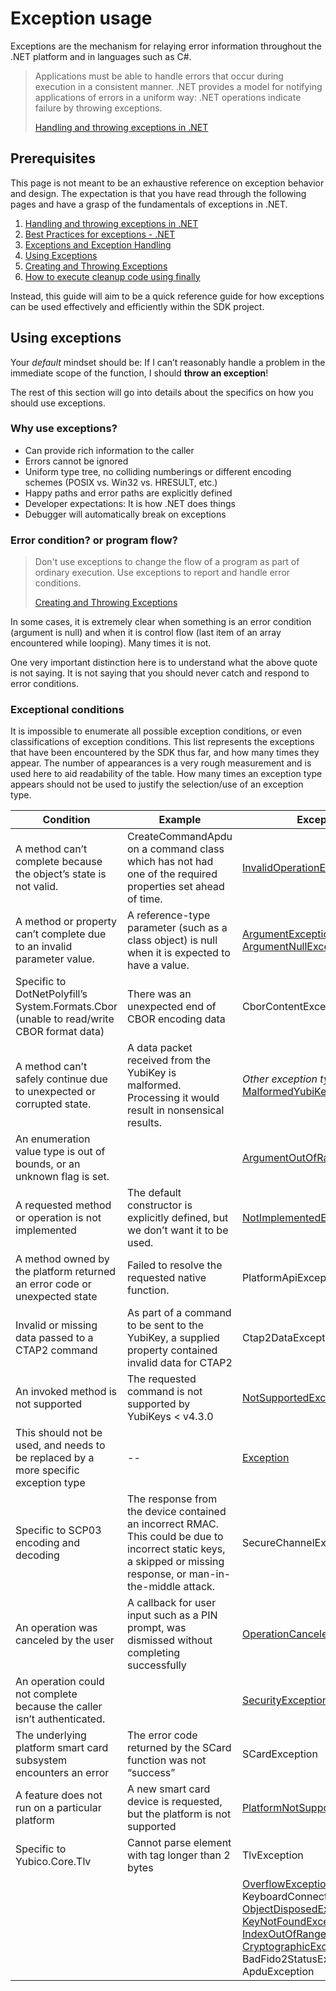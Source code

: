 ﻿<!-- Copyright 2021 Yubico AB

Licensed under the Apache License, Version 2.0 (the "License");
you may not use this file except in compliance with the License.
You may obtain a copy of the License at

    http://www.apache.org/licenses/LICENSE-2.0

Unless required by applicable law or agreed to in writing, software
distributed under the License is distributed on an "AS IS" BASIS,
WITHOUT WARRANTIES OR CONDITIONS OF ANY KIND, either express or implied.
See the License for the specific language governing permissions and
limitations under the License. -->

# Exception usage

Exceptions are the mechanism for relaying error information throughout the .NET platform and in languages
such as C#.

> Applications must be able to handle errors that occur during execution in a consistent manner. .NET provides
> a model for notifying applications of errors in a uniform way: .NET operations indicate failure by throwing
> exceptions.
>
> [Handling and throwing exceptions in .NET](https://docs.microsoft.com/en-us/dotnet/standard/exceptions/)

## Prerequisites

This page is not meant to be an exhaustive reference on exception behavior and design. The expectation is that
you have read through the following pages and have a grasp of the fundamentals of exceptions in .NET.

1. [Handling and throwing exceptions in .NET](https://docs.microsoft.com/en-us/dotnet/standard/exceptions/)
2. [Best Practices for exceptions - .NET](https://docs.microsoft.com/en-us/dotnet/standard/exceptions/best-practices-for-exceptions)
3. [Exceptions and Exception Handling](https://docs.microsoft.com/en-us/dotnet/csharp/programming-guide/exceptions/)
4. [Using Exceptions](https://docs.microsoft.com/en-us/dotnet/csharp/programming-guide/exceptions/using-exceptions)
5. [Creating and Throwing Exceptions](https://docs.microsoft.com/en-us/dotnet/csharp/programming-guide/exceptions/creating-and-throwing-exceptions)
6. [How to execute cleanup code using finally](https://docs.microsoft.com/en-us/dotnet/csharp/programming-guide/exceptions/how-to-execute-cleanup-code-using-finally)

Instead, this guide will aim to be a quick reference guide for how exceptions can be used effectively and
efficiently within the SDK project.

## Using exceptions

Your *default* mindset should be: If I can’t reasonably handle a problem in the immediate scope of the function,
I should **throw an exception**!

The rest of this section will go into details about the specifics on how you should use exceptions.

### Why use exceptions?

- Can provide rich information to the caller
- Errors cannot be ignored
- Uniform type tree, no colliding numberings or different encoding schemes (POSIX vs. Win32 vs. HRESULT, etc.)
- Happy paths and error paths are explicitly defined
- Developer expectations: It is how .NET does things
- Debugger will automatically break on exceptions

### Error condition? or program flow?

> Don't use exceptions to change the flow of a program as part of ordinary execution. Use exceptions to report
> and handle error conditions.
>
> [Creating and Throwing Exceptions](https://docs.microsoft.com/en-us/dotnet/csharp/programming-guide/exceptions/creating-and-throwing-exceptions#things-to-avoid-when-throwing-exceptions)

In some cases, it is extremely clear when something is an error condition (argument is null) and when it is control
flow (last item of an array encountered while looping). Many times it is not.

One very important distinction here is to understand what the above quote is not saying. It is not saying that you
should never catch and respond to error conditions.

### Exceptional conditions

It is impossible to enumerate all possible exception conditions, or even classifications of exception conditions.
This list represents the exceptions that have been encountered by the SDK thus far, and how many times they appear.
The number of appearances is a very rough measurement and is used here to aid readability of the table. How many
times an exception type appears should not be used to justify the selection/use of an exception type.

| Condition                                                                                | Example                                                                                                                                                           | Exception type                                                                                                                                                                                                                                                                                                                                                                                                                                                                                                                                                                                                                                                                                                | Appearances |
|------------------------------------------------------------------------------------------|-------------------------------------------------------------------------------------------------------------------------------------------------------------------|---------------------------------------------------------------------------------------------------------------------------------------------------------------------------------------------------------------------------------------------------------------------------------------------------------------------------------------------------------------------------------------------------------------------------------------------------------------------------------------------------------------------------------------------------------------------------------------------------------------------------------------------------------------------------------------------------------------|-------------|
| A method can’t complete because the object’s state is not valid.                         | CreateCommandApdu on a command class which has not had one of the required properties set ahead of time.                                                          | [InvalidOperationException](https://docs.microsoft.com/en-us/dotnet/api/system.invalidoperationexception?view=net-5.0)                                                                                                                                                                                                                                                                                                                                                                                                                                                                                                                                                                                        | 193         |
| A method or property can’t complete due to an invalid parameter value.                   | A reference-type parameter (such as a class object) is null when it is expected to have a value.                                                                  | [ArgumentException](https://docs.microsoft.com/en-us/dotnet/api/system.argumentexception?view=net-5.0)<br>[ArgumentNullException](https://docs.microsoft.com/en-us/dotnet/api/system.argumentnullexception?view=net-5.0)                                                                                                                                                                                                                                                                                                                                                                                                                                                                                      | 139<br>136  |
| Specific to DotNetPolyfill’s System.Formats.Cbor (unable to read/write CBOR format data) | There was an unexpected end of CBOR encoding data                                                                                                                 | CborContentException                                                                                                                                                                                                                                                                                                                                                                                                                                                                                                                                                                                                                                                                                          | 48          |
| A method can’t safely continue due to unexpected or corrupted state.                     | A data packet received from the YubiKey is malformed. Processing it would result in nonsensical results.                                                          | *Other exception types possible*<br>[MalformedYubiKeyResponseException](https://docs.yubico.com/yesdk/api/Yubico.YubiKey.MalformedYubiKeyResponseException.html)                                                                                                                                                                                                                                                                                                                                                                                                                                                                                                                                              | --<br>35    |
| An enumeration value type is out of bounds, or an unknown flag is set.                   |                                                                                                                                                                   | [ArgumentOutOfRangeException](https://docs.microsoft.com/en-us/dotnet/api/system.argumentoutofrangeexception?view=net-5.0)                                                                                                                                                                                                                                                                                                                                                                                                                                                                                                                                                                                    | 29          |
| A requested method or operation is not implemented                                       | The default constructor is explicitly defined, but we don’t want it to be used.                                                                                   | [NotImplementedException](https://docs.microsoft.com/en-us/dotnet/api/system.notimplementedexception?view=net-5.0)                                                                                                                                                                                                                                                                                                                                                                                                                                                                                                                                                                                            | 26          |
| A method owned by the platform returned an error code or unexpected state                | Failed to resolve the requested native function.                                                                                                                  | PlatformApiException                                                                                                                                                                                                                                                                                                                                                                                                                                                                                                                                                                                                                                                                                          | 25          |
| Invalid or missing data passed to a CTAP2 command                                        | As part of a command to be sent to the YubiKey, a supplied property contained invalid data for CTAP2                                                              | Ctap2DataException                                                                                                                                                                                                                                                                                                                                                                                                                                                                                                                                                                                                                                                                                            | 19          |
| An invoked method is not supported                                                       | The requested command is not supported by YubiKeys < v4.3.0                                                                                                       | [NotSupportedException](https://docs.microsoft.com/en-us/dotnet/api/system.notsupportedexception?view=net-5.0)                                                                                                                                                                                                                                                                                                                                                                                                                                                                                                                                                                                                | 15          |
| This should not be used, and needs to be replaced by a more specific exception type      | --                                                                                                                                                                | [Exception](https://docs.microsoft.com/en-us/dotnet/api/system.exception?view=net-5.0)                                                                                                                                                                                                                                                                                                                                                                                                                                                                                                                                                                                                                        | 12          |
| Specific to SCP03 encoding and decoding                                                  | The response from the device contained an incorrect RMAC. This could be due to incorrect static keys, a skipped or missing response, or man-in-the-middle attack. | SecureChannelException                                                                                                                                                                                                                                                                                                                                                                                                                                                                                                                                                                                                                                                                                        | 9           |
| An operation was canceled by the user                                                    | A callback for user input such as a PIN prompt, was dismissed without completing successfully                                                                     | [OperationCanceledException](https://docs.microsoft.com/en-us/dotnet/api/system.operationcanceledexception?view=net-5.0)                                                                                                                                                                                                                                                                                                                                                                                                                                                                                                                                                                                      | 9           |
| An operation could not complete because the caller isn’t authenticated.                  |                                                                                                                                                                   | [SecurityException](https://docs.microsoft.com/en-us/dotnet/api/system.security.securityexception?view=net-5.0)                                                                                                                                                                                                                                                                                                                                                                                                                                                                                                                                                                                               | 8           |
| The underlying platform smart card subsystem encounters an error                         | The error code returned by the SCard function was not “success”                                                                                                   | SCardException                                                                                                                                                                                                                                                                                                                                                                                                                                                                                                                                                                                                                                                                                                | 8           |
| A feature does not run on a particular platform                                          | A new smart card device is requested, but the platform is not supported                                                                                           | [PlatformNotSupportedException](https://docs.microsoft.com/en-us/dotnet/api/system.platformnotsupportedexception?view=net-5.0)                                                                                                                                                                                                                                                                                                                                                                                                                                                                                                                                                                                | 7           |
| Specific to Yubico.Core.Tlv                                                              | Cannot parse element with tag longer than 2 bytes                                                                                                                 | TlvException                                                                                                                                                                                                                                                                                                                                                                                                                                                                                                                                                                                                                                                                                                  | 6           |
|                                                                                          |                                                                                                                                                                   | [OverflowException](https://docs.microsoft.com/en-us/dotnet/api/system.overflowexception?view=net-5.0)<br>KeyboardConnectionException<br>[ObjectDisposedException](https://docs.microsoft.com/en-us/dotnet/api/system.objectdisposedexception?view=net-5.0)<br>[KeyNotFoundException](https://docs.microsoft.com/en-us/dotnet/api/system.collections.generic.keynotfoundexception?view=net-5.0)<br>[IndexOutOfRangeException](https://docs.microsoft.com/en-us/dotnet/api/system.indexoutofrangeexception?view=net-5.0)<br>[CryptographicException](https://docs.microsoft.com/en-us/dotnet/api/system.security.cryptography.cryptographicexception?view=net-5.0)<br>BadFido2StatusException<br>ApduException | 5>          |
